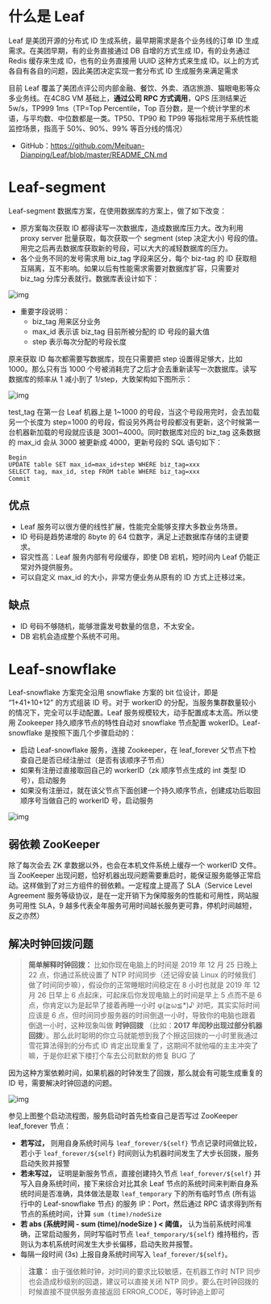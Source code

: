 # 什么是 Leaf

Leaf 是美团开源的分布式 ID 生成系统，最早期需求是各个业务线的订单 ID 生成需求。在美团早期，有的业务直接通过 DB 自增的方式生成 ID，有的业务通过 Redis 缓存来生成 ID，也有的业务直接用 UUID 这种方式来生成 ID。以上的方式各自有各自的问题，因此美团决定实现一套分布式 ID 生成服务来满足需求

目前 Leaf 覆盖了美团点评公司内部金融、餐饮、外卖、酒店旅游、猫眼电影等众多业务线。在4C8G VM 基础上，**通过公司 RPC 方式调用**，QPS 压测结果近 5w/s，TP999 1ms（TP=Top Percentile，Top 百分数，是一个统计学里的术语，与平均数、中位数都是一类。TP50、TP90 和 TP99 等指标常用于系统性能监控场景，指高于 50%、90%、99% 等百分线的情况）

- GitHub：<https://github.com/Meituan-Dianping/Leaf/blob/master/README_CN.md>

# Leaf-segment

Leaf-segment 数据库方案，在使用数据库的方案上，做了如下改变：

- 原方案每次获取 ID 都得读写一次数据库，造成数据库压力大。改为利用 proxy server 批量获取，每次获取一个 segment (step 决定大小) 号段的值。用完之后再去数据库获取新的号段，可以大大的减轻数据库的压力。
- 各个业务不同的发号需求用 biz_tag 字段来区分，每个 biz-tag 的 ID 获取相互隔离，互不影响。如果以后有性能需求需要对数据库扩容，只需要对 biz_tag 分库分表就行。数据库表设计如下：

![img](img/Fgf354K00nqEew35eAO0S9-x0_TQ@.webp)

- 重要字段说明：
  - biz_tag 用来区分业务
  - max_id 表示该 biz_tag 目前所被分配的 ID 号段的最大值
  - step 表示每次分配的号段长度

原来获取 ID 每次都需要写数据库，现在只需要把 step 设置得足够大，比如 1000。那么只有当 1000 个号被消耗完了之后才会去重新读写一次数据库。读写数据库的频率从 1 减小到了 1/step，大致架构如下图所示：

![img](img/Fs1KpXMRFHvz1GGuloZF-JMlh8C9@.webp)

test_tag 在第一台 Leaf 机器上是 1~1000 的号段，当这个号段用完时，会去加载另一个长度为 step=1000 的号段，假设另外两台号段都没有更新，这个时候第一台机器新加载的号段就应该是 3001~4000。同时数据库对应的 biz_tag 这条数据的 max_id 会从 3000 被更新成 4000，更新号段的 SQL 语句如下：

```
Begin
UPDATE table SET max_id=max_id+step WHERE biz_tag=xxx
SELECT tag, max_id, step FROM table WHERE biz_tag=xxx
Commit
```

## 优点

- Leaf 服务可以很方便的线性扩展，性能完全能够支撑大多数业务场景。
- ID 号码是趋势递增的 8byte 的 64 位数字，满足上述数据库存储的主键要求。
- 容灾性高：Leaf 服务内部有号段缓存，即使 DB 宕机，短时间内 Leaf 仍能正常对外提供服务。
- 可以自定义 max_id 的大小，非常方便业务从原有的 ID 方式上迁移过来。

## 缺点

- ID 号码不够随机，能够泄露发号数量的信息，不太安全。
- DB 宕机会造成整个系统不可用。

# Leaf-snowflake

Leaf-snowflake 方案完全沿用 snowflake 方案的 bit 位设计，即是 “1+41+10+12” 的方式组装 ID 号。对于 workerID 的分配，当服务集群数量较小的情况下，完全可以手动配置。Leaf 服务规模较大，动手配置成本太高。所以使用 Zookeeper 持久顺序节点的特性自动对 snowflake 节点配置 wokerID。Leaf-snowflake 是按照下面几个步骤启动的：

- 启动 Leaf-snowflake 服务，连接 Zookeeper，在 leaf_forever 父节点下检查自己是否已经注册过（是否有该顺序子节点）
- 如果有注册过直接取回自己的 workerID（zk 顺序节点生成的 int 类型 ID 号），启动服务
- 如果没有注册过，就在该父节点下面创建一个持久顺序节点，创建成功后取回顺序号当做自己的 workerID 号，启动服务

![img](img/FqAJ4SEdud1WUESY6hq0siGBxjfI@.webp)

## 弱依赖 ZooKeeper

除了每次会去 ZK 拿数据以外，也会在本机文件系统上缓存一个 workerID 文件。当 ZooKeeper 出现问题，恰好机器出现问题需要重启时，能保证服务能够正常启动。这样做到了对三方组件的弱依赖。一定程度上提高了 SLA（Service Level Agreement 服务等级协议，是在一定开销下为保障服务的性能和可用性，网站服务可用性 SLA，9 越多代表全年服务可用时间越长服务更可靠，停机时间越短，反之亦然）

## 解决时钟回拨问题

> **简单解释时钟回拨：** 比如你现在电脑上的时间是 2019 年 12 月 25 日晚上 22 点，你通过系统设置了 NTP 时间同步（还记得安装 Linux 的时候我们做了时间同步嘛），假设你的正常睡眠时间稳定在 8 小时也就是 2019 年 12 月 26 日早上 6 点起床，可起床后你发现电脑上的时间是早上 5 点而不是 6 点，你肯定以为是起早了接着再睡一小时 φ(≧ω≦*)♪ 对吧，其实实际时间应该是 6 点，但时间同步服务器的时间倒退一小时，导致你的电脑也跟着倒退一小时，这种现象叫做 **时钟回拨** （比如：**2017 年闰秒出现过部分机器回拨**）。那么此时聪明的你立马就能想到我了个擦这回拨的一小时里我通过雪花算法得到的分布式 ID 肯定出现重复了，这期间不就他喵的主主冲突了嘛，于是你赶紧下楼打个车去公司默默的修复 BUG 了

因为这种方案依赖时间，如果机器的时钟发生了回拨，那么就会有可能生成重复的 ID 号，需要解决时钟回退的问题。

![img](img/ababa.png)

参见上图整个启动流程图，服务启动时首先检查自己是否写过 ZooKeeper leaf_forever 节点：

- **若写过，** 则用自身系统时间与 `leaf_forever/${self}` 节点记录时间做比较，若小于 `leaf_forever/${self}` 时间则认为机器时间发生了大步长回拨，服务启动失败并报警
- **若未写过，** 证明是新服务节点，直接创建持久节点 `leaf_forever/${self}` 并写入自身系统时间，接下来综合对比其余 Leaf 节点的系统时间来判断自身系统时间是否准确，具体做法是取 `leaf_temporary` 下的所有临时节点 (所有运行中的 Leaf-snowflake 节点) 的服务 IP：Port，然后通过 RPC 请求得到所有节点的系统时间，计算 `sum (time)/nodeSize`
- **若 abs (系统时间 - sum (time)/nodeSize ) < 阈值，** 认为当前系统时间准确，正常启动服务，同时写临时节点 `leaf_temporary/${self}` 维持租约，否则认为本机系统时间发生大步长偏移，启动失败并报警。
- 每隔一段时间 (3s) 上报自身系统时间写入 `leaf_forever/${self}`。

> **注意：** 由于强依赖时钟，对时间的要求比较敏感，在机器工作时 NTP 同步也会造成秒级别的回退，建议可以直接关闭 NTP 同步。要么在时钟回拨的时候直接不提供服务直接返回 ERROR_CODE，等时钟追上即可